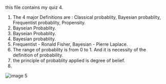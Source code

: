 this file contains my quiz 4.
1) The 4 major Definitions are : Classical probablity, Bayesian probablity, Frequentist probablity, Propensity.  
2)  Bayseian Probablity.  
3)  Bayseian Probablity.  
4)  Bayesian probablity.  
5)  Frequentist - Ronald Fisher, Bayesian - Pierre Laplace.  
6)  The range of probablity is from 0 to 1. And it is necessity of the definition of probability.    
7)  the principle of probablity applied is degree of belief.    
8)      
![image 5](img.jpg)
